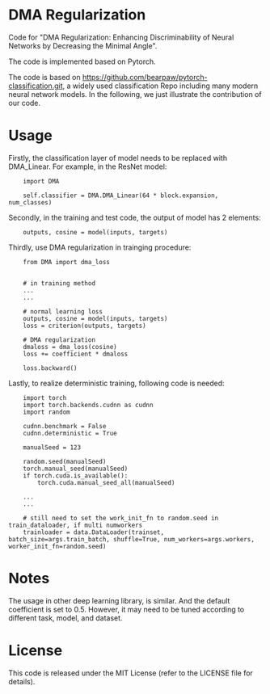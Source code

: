 # DMA Regularization
Code for "DMA Regularization: Enhancing Discriminability of Neural Networks by Decreasing the Minimal Angle". 

The code is implemented based on Pytorch.

The code is based on https://github.com/bearpaw/pytorch-classification.git, a widely used classification Repo including many modern neural network models. In the following, we just illustrate the contribution of our code.

# Usage

Firstly, the classification layer of model needs to be replaced with DMA_Linear. For example, in the ResNet model:
        
        import DMA
        
        self.classifier = DMA.DMA_Linear(64 * block.expansion, num_classes)

Secondly, in the training and test code, the output of model has 2 elements:
        
        outputs, cosine = model(inputs, targets)

Thirdly, use DMA regularization in trainging procedure:
        
        from DMA import dma_loss

        
        # in training method 
        ...
        ...     
           
        # normal learning loss
        outputs, cosine = model(inputs, targets)
        loss = criterion(outputs, targets)
        
        # DMA regularization
        dmaloss = dma_loss(cosine)
        loss += coefficient * dmaloss

        loss.backward() 
 
Lastly, to realize deterministic training, following code is needed:

        import torch
        import torch.backends.cudnn as cudnn
        import random
        
        cudnn.benchmark = False
        cudnn.deterministic = True
        
        manualSeed = 123
        
        random.seed(manualSeed)
        torch.manual_seed(manualSeed)
        if torch.cuda.is_available():
            torch.cuda.manual_seed_all(manualSeed)
            
        ...
        ...
            
        # still need to set the work_init_fn to random.seed in train_dataloader, if multi numworkers
        trainloader = data.DataLoader(trainset, batch_size=args.train_batch, shuffle=True, num_workers=args.workers, worker_init_fn=random.seed)
        
# Notes      
The usage in other deep learning library, is similar. And the default coefficient is set to 0.5. However, it may need to be tuned according to different task, model, and dataset.

# License
This code is released under the MIT License (refer to the LICENSE file for details).
